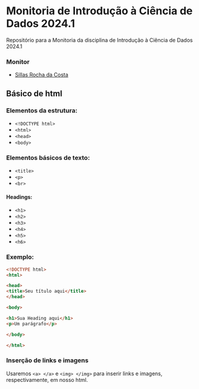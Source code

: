 # Monitoria de Introdução à Ciência de Dados 2024.1
Repositório para a Monitoria da disciplina de Introdução à Ciência de Dados 2024.1

### Monitor
- [Sillas Rocha da Costa](https://www.github.com/scrocha)

## Básico de html

### Elementos da estrutura:

- `<!DOCTYPE html>`
- `<html>`
- `<head>` 
- `<body>`

### Elementos básicos de texto:

- `<title>`
- `<p>`
- `<br>`

#### Headings:

- `<h1>`
- `<h2>`
- `<h3>`
- `<h4>`
- `<h5>`
- `<h6>`

### Exemplo:

```html
<!DOCTYPE html>
<html>

<head>
<title>Seu título aqui</title>
</head>

<body>

<h1>Sua Heading aqui</h1>
<p>Um parágrafo</p>

</body>

</html> 
```

### Inserção de links e imagens

Usaremos `<a> </a>` e `<img> </img>` para inserir links e imagens, respectivamente, em nosso html.


